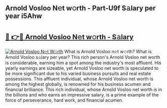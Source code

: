 ## Arnold Vosloo N𝚎t w𝚘rth - Part-U9f S𝚊lary per year i5Ahw

# <h2><a href="http://gc1kwiw.nevu.top/?p=Arnold+Vosloo">🔗 👉🔴 Arnold Vosloo N𝚎t w𝚘rth - S𝚊lary</a></h2>

[![Arnold Vosloo N𝚎t W𝚘rth](https://i.imgur.com/Oavwk0R.jpeg)](http://gc1kwiw.nevu.top/?p=Arnold+Vosloo)
What is Arnold Vosloo n𝚎t w𝚘rth? What is Arnold Vosloo s𝚊lary per year?
This rich person's Arnold Vosloo net worth is considerable, earning him a spot among the industry's most affluent. His yearly earnings are sizeable, yet Arnold Vosloo net worth is speculated to be more significant due to his varied business pursuits and real estate possessions. This affluent individual, whose Arnold Vosloo net worth is among the highest globally, is renowned for his business acumen and financial brilliance. This rich individual, whose Arnold Vosloo net worth is in the billions and who earns an impressive salary, is a prime example of the force of perseverance, hard work, and financial acumen.
